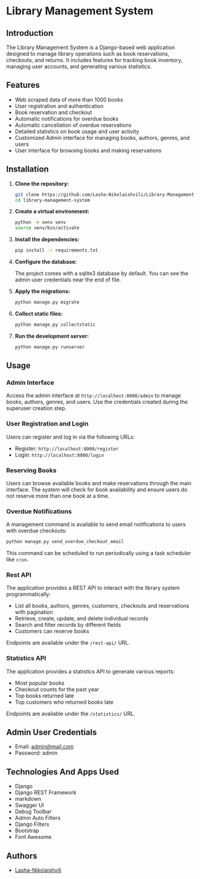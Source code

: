 # Library Management System

## Introduction

The Library Management System is a Django-based web application designed to manage library operations such as book reservations, checkouts, and returns. It includes features for tracking book inventory, managing user accounts, and generating various statistics.

## Features

- Web scraped data of more than 1000 books
- User registration and authentication
- Book reservation and checkout
- Automatic notifications for overdue books
- Automatic cancellation of overdue reservations
- Detailed statistics on book usage and user activity
- Customized Admin interface for managing books, authors, genres, and users
- User interface for browsing books and making reservations

## Installation

1. **Clone the repository:**

    ```sh
    git clone https://github.com/Lasha-Nikolaishvili/Library-Management-System.git
    cd library-management-system
    ```

2. **Create a virtual environment:**

    ```sh
    python -m venv venv
    source venv/bin/activate
    ```

3. **Install the dependencies:**

    ```sh
    pip install -r requirements.txt
    ```

4. **Configure the database:**

    The project comes with a sqlite3 database by default. You can see the admin user credentials near the end of file.


5. **Apply the migrations:**

    ```sh
    python manage.py migrate
    ```

6. **Collect static files:**

    ```sh
    python manage.py collectstatic
    ```

7. **Run the development server:**

    ```sh
    python manage.py runserver
    ```

## Usage

### Admin Interface

Access the admin interface at `http://localhost:8000/admin` to manage books, authors, genres, and users. Use the credentials created during the superuser creation step.

### User Registration and Login

Users can register and log in via the following URLs:

- Register: `http://localhost:8000/register`
- Login: `http://localhost:8000/login`

### Reserving Books

Users can browse available books and make reservations through the main interface. The system will check for book availability and ensure users do not reserve more than one book at a time.

### Overdue Notifications

A management command is available to send email notifications to users with overdue checkouts:

```sh
python manage.py send_overdue_checkout_email
```

This command can be scheduled to run periodically using a task scheduler like `cron`.


### Rest API

The application provides a REST API to interact with the library system programmatically:

- List all books, authors, genres, customers, checkouts and reservations with pagination
- Retrieve, create, update, and delete individual records
- Search and filter records by different fields
- Customers can reserve books

Endpoints are available under the `/rest-api/` URL.

### Statistics API

The application provides a statistics API to generate various reports:

- Most popular books
- Checkout counts for the past year
- Top books returned late
- Top customers who returned books late

Endpoints are available under the `/statistics/` URL.

## Admin User Credentials

- Email: admin@mail.com
- Password: admin

## Technologies And Apps Used

- Django
- Django REST Framework
- markdown
- Swagger UI
- Debug Toolbar
- Admin Auto Filters
- Django Filters
- Bootstrap
- Font Awesome

## Authors

- [Lasha-Nikolaishvili](https://github.com/Lasha-Nikolaishvili)
